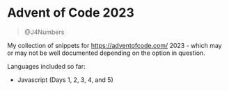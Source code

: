 # Advent of Code 2023

> @J4Numbers

My collection of snippets for https://adventofcode.com/ 2023 - which may or may not be
well documented depending on the option in question.

Languages included so far:

* Javascript (Days 1, 2, 3, 4, and 5)

